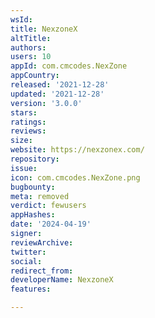 ```yaml
---
wsId: 
title: NexzoneX
altTitle: 
authors: 
users: 10
appId: com.cmcodes.NexZone
appCountry: 
released: '2021-12-28'
updated: '2021-12-28'
version: '3.0.0'
stars: 
ratings: 
reviews: 
size: 
website: https://nexzonex.com/
repository: 
issue: 
icon: com.cmcodes.NexZone.png
bugbounty: 
meta: removed
verdict: fewusers
appHashes: 
date: '2024-04-19'
signer: 
reviewArchive: 
twitter: 
social: 
redirect_from: 
developerName: NexzoneX
features: 

---
```


